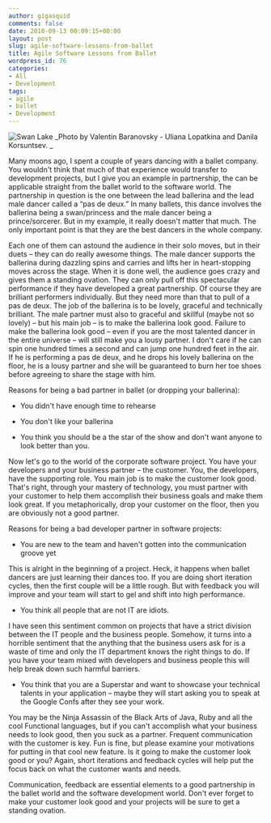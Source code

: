 ```yaml
---
author: gigasquid
comments: false
date: 2010-09-13 00:09:15+00:00
layout: post
slug: agile-software-lessons-from-ballet
title: Agile Software Lessons from Ballet
wordpress_id: 76
categories:
- All
- Development
tags:
- agile
- ballet
- Development
---
```


![Swan Lake](http://lh3.ggpht.com/_ebGqcJ7qdjk/SimNpSOosaI/AAAAAAAACcI/lr-4YdYyz3E/kirov-swan-lopatkina.jpg)
_Photo by Valentin Baranovsky - Uliana Lopatkina and Danila Korsuntsev. _

Many moons ago, I spent a couple of years dancing with a ballet company.  You wouldn't think that much of that experience would transfer to development projects, but I give you an example in partnership, the can be applicable straight from the ballet world to the software world.  The partnership in question is the one between the lead ballerina and the lead male dancer called a “pas de deux.”  In many ballets, this dance involves the ballerina being a swan/princess and the male dancer being a prince/sorcerer.  But in my example, it really doesn't matter that much.  The only important point is that they are the best dancers in the whole company.

Each one of them can astound the audience in their solo moves, but in their duets – they can do really awesome things.  The male dancer supports the ballerina during dazzling spins and carries and lifts her in heart-stopping moves across the stage.  When it is done well, the audience goes crazy and gives them a standing ovation.  They can only pull off this spectacular performance if they have developed a great partnership.  Of course they are brilliant performers individually.  But they need more than that to pull of a pas de deux.   The job of the ballerina is to be lovely, graceful and technically brilliant.  The male partner must also to graceful and skillful (maybe not so lovely) – but his main job – is to make the ballerina look good.   Failure to make the ballerina look good – even if you are the most talented dancer in the entire universe – will still make you a lousy partner.    I don't care if he can spin one hundred times a second and can jump one hundred feet in the air.  If he is performing a pas de deux, and he drops his lovely ballerina on the floor, he is a lousy partner and she will be guaranteed to burn her toe shoes before agreeing to share the stage with him.

Reasons for being a bad partner in ballet (or dropping your ballerina):



	
  * You didn't have enough time to 	rehearse

	
  * You don't like your ballerina

	
  * You think you should be a the star 	of the show and don't want anyone to look better than you.


Now let's go to the world of the corporate software project.  You have your developers and your business partner – the customer.  You, the developers,  have the supporting role.  You main job is to make the customer look good.   That's right, through your mastery of technology, you must partner with your customer to help them accomplish their business goals and make them look great.   If you metaphorically,  drop your customer on the floor, then you are obviously not a good partner.

Reasons for being a bad developer partner in software projects:

	
  * You are new to the team and 	haven't gotten into the communication groove yet


This is alright in the beginning of a project.  Heck, it happens when ballet dancers are just learning their dances too.  If you are doing short iteration cycles, then the first couple will be a little rough.  But with feedback you will improve and your team will start to gel and shift into high performance.

	
  * You think all people that are not 	IT are idiots.


I have seen this sentiment common on projects that have a strict division between the IT people and the business people.  Somehow, it turns into a horrible sentiment that the anything that the business users ask for is a waste of time and only the IT department knows the right things to do.  If you have your team mixed with developers and business people this will help break down such harmful barriers.

	
  * You think that you are a Superstar 	and want to showcase your technical talents in your application – 	maybe they will start asking you to speak at the Google Confs after 	they see your work.


You may be the Ninja Assassin of the Black Arts of Java, Ruby and all the cool Functional languages, but if you can't accomplish what your business needs to look good, then you suck as a partner.  Frequent communication with the customer is key.  Fun is fine, but please examine your motivations for putting in that cool new feature.  Is it going to make the customer look good or you?  Again, short iterations and feedback cycles will help put the focus back on what the customer wants and needs.

Communication, feedback  are essential elements to a good partnership in the ballet world and the software development world.  Don't ever forget to make your customer look good and your projects will be sure to get a standing ovation.
